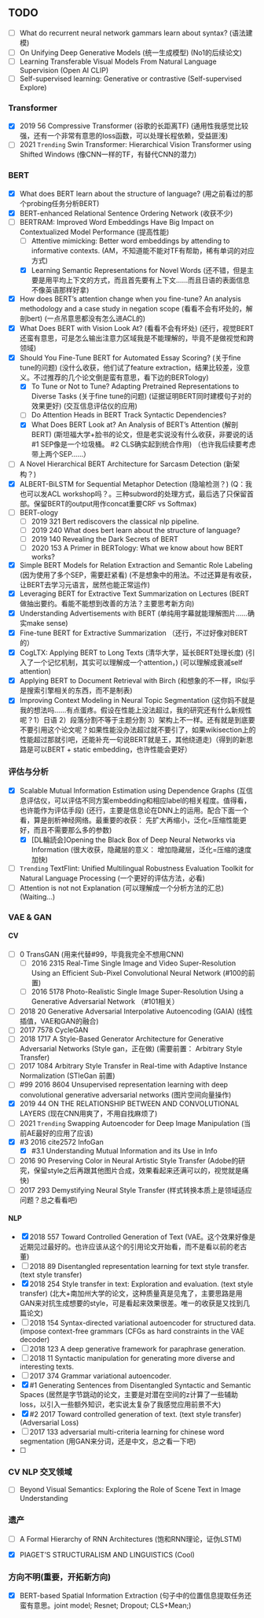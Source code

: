 ## TODO

- [ ] What do recurrent neural network gammars learn about syntax? (语法建模)
- [ ] On Unifying Deep Generative Models (统一生成模型) (No1的后续论文)
- [ ] Learning Transferable Visual Models From Natural Language Supervision (Open AI CLIP)
- [ ] Self-supervised learning: Generative or contrastive (Self-supervised Explore)

### Transformer

- [X] 2019 56 Compressive Transformer (谷歌的长距离TF) (通用性我感觉比较强，还有一个非常有意思的loss函数，可以处理长程依赖，受益匪浅) 
- [ ] 2021 `Trending` Swin Transformer: Hierarchical Vision Transformer using Shifted Windows (像CNN一样的TF，有替代CNN的潜力)

### BERT

- [X] What does BERT learn about the structure of language? (用之前看过的那个probing任务分析BERT)
- [X] BERT-enhanced Relational Sentence Ordering Network (收获不少)
- [ ] BERTRAM: Improved Word Embeddings Have Big Impact on Contextualized Model Performance (提高性能)
  - [ ] Attentive mimicking: Better word embeddings by attending to informative contexts. (AM，不知道能不能对TF有帮助，稀有单词的对应方式)
  - [X] Learning Semantic Representations for Novel Words (还不错，但是主要是用平均上下文的方式，而且首先要有上下文……而且日语的表面信息不像英语那样好拿) 
- [X] How does BERT’s attention change when you fine-tune? An analysis methodology and a case study in negation scope (看看不会有坏处的，解剖bert) (一点吊意思都没有怎么进ACL的)
- [X] What Does BERT with Vision Look At? (看看不会有坏处) (还行，视觉BERT还蛮有意思，可是怎么输出注意力区域我是不能理解的，毕竟不是做视觉和跨领域)
- [X] Should You Fine-Tune BERT for Automated Essay Scoring? (关于fine tune的问题) (没什么收获，他们试了feature extraction，结果比较差，没意义。不过推荐的几个论文倒是蛮有意思，看下边的BERTology)
  - [X] To Tune or Not to Tune? Adapting Pretrained Representations to Diverse Tasks (关于fine tune的问题)  (证据证明BERT同时建模句子对的效果更好) (交互信息评估仪的应用)
  - [ ] Do Attention Heads in BERT Track Syntactic Dependencies? 
  - [X] What Does BERT Look at? An Analysis of BERT’s Attention (解剖BERT) (斯坦福大学+脸书的论文，但是老实说没有什么收获，非要说的话 #1 SEP像是一个垃圾桶。 #2 CLS确实起到统合作用) （也许我后续要考虑带上两个SEP……）
- [ ] A Novel Hierarchical BERT Architecture for Sarcasm Detection (新架构？)
- [X] ALBERT-BiLSTM for Sequential Metaphor Detection (隐喻检测？) (Q：我也可以发ACL workshop吗？。三种subword的处理方式，最后选了只保留首部。保留BERT的output用作concat重要CRF vs Softmax)
- [ ] BERT-ology
  - [ ] 2019 321 Bert rediscovers the classical nlp pipeline. 
  - [ ] 2019 240 What does bert learn about the structure of language?
  - [ ] 2019 140 Revealing the Dark Secrets of BERT
  - [ ] 2020 153 A Primer in BERTology: What we know about how BERT works?
- [X] Simple BERT Models for Relation Extraction and Semantic Role Labeling (因为使用了多个SEP，需要赶紧看) (不是想象中的用法。不过还算是有收获，让BERT去学习元语言，居然也能正常运作)
- [X] Leveraging BERT for Extractive Text Summarization on Lectures (BERT做抽出要约。看能不能想到改善的方法？主要思考新方向) 
- [X] Understanding Advertisements with BERT (单纯用字幕就能理解图片……确实make sense)
- [X] Fine-tune BERT for Extractive Summarization （还行，不过好像对BERT的）
- [X] CogLTX: Applying BERT to Long Texts (清华大学，延长BERT处理长度) (引入了一个记忆机制，其实可以理解成一个attention，) (可以理解成衰减self attention)
- [X] Applying BERT to Document Retrieval with Birch (和想象的不一样，IR似乎是搜索引擎相关的东西，而不是制表)
- [X] Improving Context Modeling in Neural Topic Segmentation (这你妈不就是我的想法吗……有点蛋疼。假设在性能上没法超过，我的研究还有什么新规性呢？1）日语 2）段落分割不等于主题分割 3）架构上不一样。还有就是到底要不要引用这个论文呢？如果性能没办法超过就不要引了，如果wikisection上的性能超过那就引吧，还能补充一句说BERT就是王，其他绕道走)（得到的新思路是可以BERT + static embedding，也许性能会更好）

### 评估与分析
- [X] Scalable Mutual Information Estimation using Dependence Graphs (互信息评估仪，可以评估不同方案embedding和相应label的相关程度。值得看，也许能作为评估手段) (还行，主要是信息论在DNN上的运用。配合下面一个看，算是剖析神经网络。最重要的收获： 先扩大再缩小，泛化=压缩性能更好，而且不需要那么多的参数)
  - [X] [DL輪読会]Opening the Black Box of Deep Neural Networks via Information (很大收获，隐藏层的意义： 增加隐藏层，泛化=压缩的速度加快)
- [ ] `Trending` TextFlint: Unified Multilingual Robustness Evaluation Toolkit for Natural Language Processing (一个更好的评估方法，必看)
- [ ] Attention is not not Explanation (可以理解成一个分析方法的汇总) (Waiting...)

### VAE & GAN

#### CV
- [ ] 0 TransGAN (用来代替#99，毕竟我完全不想用CNN)
  - [ ] 2016 2315 Real-Time Single Image and Video Super-Resolution Using an Efficient Sub-Pixel Convolutional Neural Network (#100的前置)
  - [ ] 2016 5178 Photo-Realistic Single Image Super-Resolution Using a Generative Adversarial Network （#101相关）
- [ ] 2018 20 Generative Adversarial Interpolative Autoencoding (GAIA) (线性插值，VAE和GAN的融合) 
- [ ] 2017 7578 CycleGAN
- [ ] 2018 1717 A Style-Based Generator Architecture for Generative Adversarial Networks (Style gan，正在做) (需要前置： Arbitrary Style Transfer)
- [ ] 2017 1084 Arbitrary Style Transfer in Real-time with Adaptive Instance Normalization (STleGan 前置)
- [ ] #99 2016 8604 Unsupervised representation learning with deep convolutional generative adversarial networks (图片空间向量操作)
- [X] 2019 44 ON THE RELATIONSHIP BETWEEN AND CONVOLUTIONAL LAYERS (现在CNN用爽了，不用自找麻烦了)
- [ ] 2021 `Trending` Swapping Autoencoder for Deep Image Manipulation (当前AE最好的应用了应该)
- [X] #3 2016 cite2572 InfoGan
  - [X] #3.1 Understanding Mutual Information and its Use in Info
- [ ] 2016 90 Preserving Color in Neural Artistic Style Transfer (Adobe的研究，保留style之后再跟其他图片合成，效果看起来还满可以的，视觉就是痛快)
- [ ] 2017 293 Demystifying Neural Style Transfer (样式转换本质上是领域适应问题？总之看看吧)

#### NLP
- [X] 2018 557 Toward Controlled Generation of Text (VAE。这个效果好像是近期见过最好的。也许应该从这个的引用论文开始看，而不是看以前的老古董)
- [ ] 2018 89 Disentangled representation learning for text style transfer. (text style transfer) 
- [X] 2018 254 Style transfer in text: Exploration and evaluation. (text style transfer) (北大+南加州大学的论文，这种质量真是见鬼了，主要思路是用GAN来对抗生成想要的style，可是看起来效果很差。唯一的收获是又找到几篇论文)
- [ ] 2018 154 Syntax-directed variational autoencoder for structured data. (impose context-free grammars (CFGs as hard constraints in the VAE decoder)
- [ ] 2018 123 A deep generative framework for paraphrase generation.
- [ ] 2018 11 Syntactic manipulation for generating more diverse and interesting texts.
- [ ] 2017 374 Grammar variational autoencoder.
- [X] #1 Generating Sentences from Disentangled Syntactic and Semantic Spaces (居然是字节跳动的论文，主要是对潜在空间的z计算了一些辅助loss，以引入一些额外知识，老实说太复杂了我感觉应用前景不大)
- [X] #2 2017 Toward controlled generation of text.  (text style transfer) (Adversarial Loss)
- [ ] 2017 133 adversarial multi-criteria learning for chinese word segmentation (用GAN来分词，还是中文，总之看一下吧)
- [ ] 


### CV NLP 交叉领域
- [ ] Beyond Visual Semantics: Exploring the Role of Scene Text in Image Understanding

### 遗产
- [ ] A Formal Hierarchy of RNN Architectures (饱和RNN理论，证伪LSTM)
- [X] PIAGET’S STRUCTURALISM AND LINGUISTICS (Cool)


### 方向不明(重要，开拓新方向)
- [X] BERT-based Spatial Information Extraction (句子中的位置信息提取任务还蛮有意思。joint model; Resnet; Dropout; CLS+Mean;)
